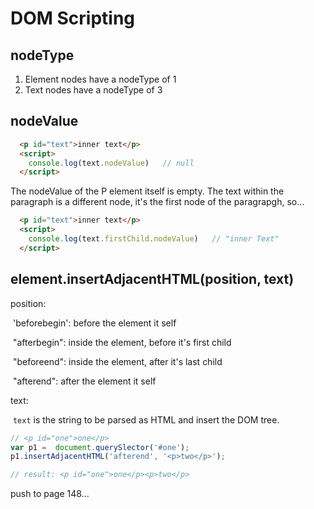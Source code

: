 # DOM Scripting

## nodeType
1. Element nodes have a nodeType of 1
2. Text nodes have a nodeType of 3

## nodeValue
```html
  <p id="text">inner text</p>
  <script>
    console.log(text.nodeValue)   // null
  </script>
```
The nodeValue of the P element itself is empty.
The text within the paragraph is a different node, it's the first node of the paragrapgh, so...
```html
  <p id="text">inner text</p>
  <script>
    console.log(text.firstChild.nodeValue)   // "inner Text"
  </script>
```

## element.insertAdjacentHTML(position, text)

position: 

​	'beforebegin': before the element it self

​	"afterbegin": inside the element, before it's first child

​	"beforeend": inside the element, after it's last child

​	"afterend": after the element it self

text:

​	`text` is the string to be parsed as HTML and insert the DOM tree.

```js
// <p id="one">one</p>
var p1 =  document.querySlector('#one');
p1.insertAdjacentHTML('afterend', '<p>two</p>');

// result: <p id="one">one</p><p>two</p>
```

push to page 148...